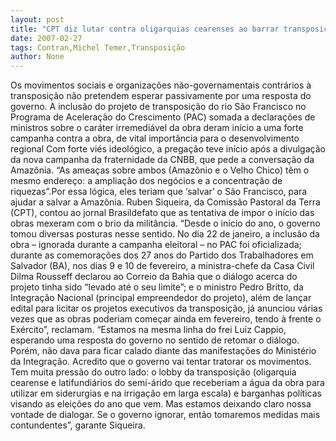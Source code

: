 ```yaml
---
layout: post
title: "CPT diz lutar contra oligarquias cearenses ao barrar transposição e teme tratorada contra movimentos"
date: 2007-02-27
tags: Contran,Michel Temer,Transposição
author: None
---
```

Os movimentos sociais e organizações não-governamentais contrários à transposição não pretendem esperar passivamente por uma resposta do governo. 
A inclusão do projeto de transposição do rio São Francisco no Programa de Aceleração do Crescimento (PAC) somada a declarações de ministros sobre o caráter irremediável da obra deram início a uma forte campanha contra a obra, de vital importância para o desenvolvimento regional
Com forte viés ideológico, a pregação teve início após a divulgação da nova campanha da fraternidade da CNBB, que pede a conversação da Amazônia. “As ameaças sobre ambos (Amazônio e o Velho Chico) têm o mesmo endereço: a ampliação dos negócios e a concentração de riquezas”.Por essa lógica, eles teriam que ‘salvar’ o São Francisco, para ajudar a salvar a Amazônia. 
Ruben Siqueira, da Comissão Pastoral da Terra (CPT), contou ao jornal Brasildefato que as tentativa de impor o início das obras mexeram com o brio da militância.
“Desde o início do ano, o governo tomou diversas posturas nesse sentido. No dia 22 de janeiro, a inclusão da obra – ignorada durante a campanha eleitoral – no PAC foi oficializada; durante as comemorações dos 27 anos do Partido dos Trabalhadores em Salvador (BA), nos dias 9 e 10 de fevereiro, a ministra-chefe da Casa Civil Dilma Rousseff declarou ao Correio da Bahia que o diálogo acerca do projeto tinha sido “levado até o seu limite”; e o ministro Pedro Britto, da Integração Nacional (principal empreendedor do projeto), além de lançar edital para licitar os projetos executivos da transposição, já anunciou várias vezes que as obras poderiam começar ainda em fevereiro, tendo à frente o Exército”, reclamam.
“Estamos na mesma linha do frei Luiz Cappio, esperando uma resposta do governo no sentido de retomar o diálogo. Porém, não dava para ficar calado diante das manifestações do Ministério da Integração. Acredito que o governo vai tentar tratorar os movimentos. Tem muita pressão do outro lado: o lobby da transposição (oligarquia cearense e latifundiários do semi-árido que receberiam a água da obra para utilizar em siderurgias e na irrigação em larga escala) e barganhas políticas visando as eleições do ano que vem. Mas estamos deixando claro nossa vontade de dialogar. Se o governo ignorar, então tomaremos medidas mais contundentes”, garante Siqueira. 